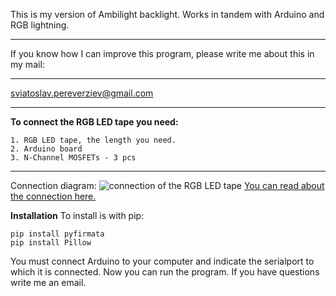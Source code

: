 This is my version of Ambilight backlight. Works in tandem with Arduino and RGB lightning.
***
If you know how I can improve this program, please write me about this in my mail:
***
sviatoslav.pereverziev@gmail.com
***
**To connect the RGB LED tape you need:**

    1. RGB LED tape, the length you need.
    2. Arduino board
    3. N-Channel MOSFETs - 3 pcs
***
Connection diagram:
![connection of the RGB LED tape](https://cdn-learn.adafruit.com/assets/assets/000/002/692/medium800/led_strips_ledstripfet.gif?1448059609)
[You can read about the connection here.](https://learn.adafruit.com/rgb-led-strips/usage)

**Installation**
To install is with pip:
```
pip install pyfirmata
pip install Pillow
```
You must connect Arduino to your computer and indicate the serialport to which it is connected.
Now you can run the program.
If you have questions write me an email.